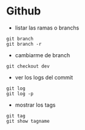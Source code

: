 # Github

- listar las ramas o branchs
```
git branch
git branch -r
```

- cambiarme de branch
```
git checkout dev
```

- ver los logs del commit
```
git log
git log -p
```

- mostrar los tags
```
git tag
git show tagname
```




